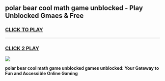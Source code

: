 
## polar bear cool math game unblocked - Play Unblocked Gmaes & Free
<h3>
<a href="https://news.freeplayer.one?title=polar_bear_cool_math_game_unblocked&ref=23F">CLICK TO PLAY</a></h3>
<hr>

<h3>
<a href="https://news.freeplayer.one?title=polar_bear_cool_math_game_unblocked&ref=23F">CLICK 2 PLAY</a>
  
</h3>

<a href="https://news.freeplayer.one?title=polar_bear_cool_math_game_unblocked&ref=23F/"><img src="https://clearcache.store/games.png"></a>


**polar bear cool math game unblocked games unblocked: Your Gateway to Fun and Accessible Online Gaming**
